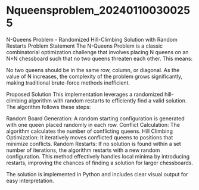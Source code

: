 # Nqueensproblem_202401100300255
N-Queens Problem - Randomized Hill-Climbing Solution with Random Restarts
Problem Statement
The N-Queens Problem is a classic combinatorial optimization challenge that involves placing N queens on an N×N chessboard such that no two queens threaten each other. This means:

No two queens should be in the same row, column, or diagonal.
As the value of N increases, the complexity of the problem grows significantly, making traditional brute-force methods inefficient.

Proposed Solution
This implementation leverages a randomized hill-climbing algorithm with random restarts to efficiently find a valid solution. The algorithm follows these steps:

Random Board Generation: A random starting configuration is generated with one queen placed randomly in each row.
Conflict Calculation: The algorithm calculates the number of conflicting queens.
Hill Climbing Optimization: It iteratively moves conflicted queens to positions that minimize conflicts.
Random Restarts: If no solution is found within a set number of iterations, the algorithm restarts with a new random configuration.
This method effectively handles local minima by introducing restarts, improving the chances of finding a solution for larger chessboards.

The solution is implemented in Python and includes clear visual output for easy interpretation.

